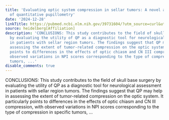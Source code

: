 ```yaml
---
title: 'Evaluating optic system compression in sellar tumors: A novel application
  of quantitative pupillometry'
date: '2024-12-28'
linkTitle: https://pubmed.ncbi.nlm.nih.gov/39731604/?utm_source=curl&utm_medium=rss&utm_campaign=pubmed-2&utm_content=1FakS-2QOkCT8HsMOQP1bCRQ4YzyumYOmxmF0moLsQ3dFB1E9V&fc=20220326224207&ff=20241228170645&v=2.18.0.post9+e462414
source: heidelberg[Affiliation]
description: 'CONCLUSIONS: This study contributes to the field of skull base surgery
  by evaluating the utility of QP as a diagnostic tool for neurological assessment
  in patients with sellar region tumors. The findings suggest that QP may help in
  assessing the extent of tumor-related compression on the optic system. It particularly
  points to differences in the effects of optic chiasm and CN III compression, with
  observed variations in NPI scores corresponding to the type of compression in specific
  tumors, ...'
disable_comments: true
---
```

CONCLUSIONS: This study contributes to the field of skull base surgery by evaluating the utility of QP as a diagnostic tool for neurological assessment in patients with sellar region tumors. The findings suggest that QP may help in assessing the extent of tumor-related compression on the optic system. It particularly points to differences in the effects of optic chiasm and CN III compression, with observed variations in NPI scores corresponding to the type of compression in specific tumors, ...